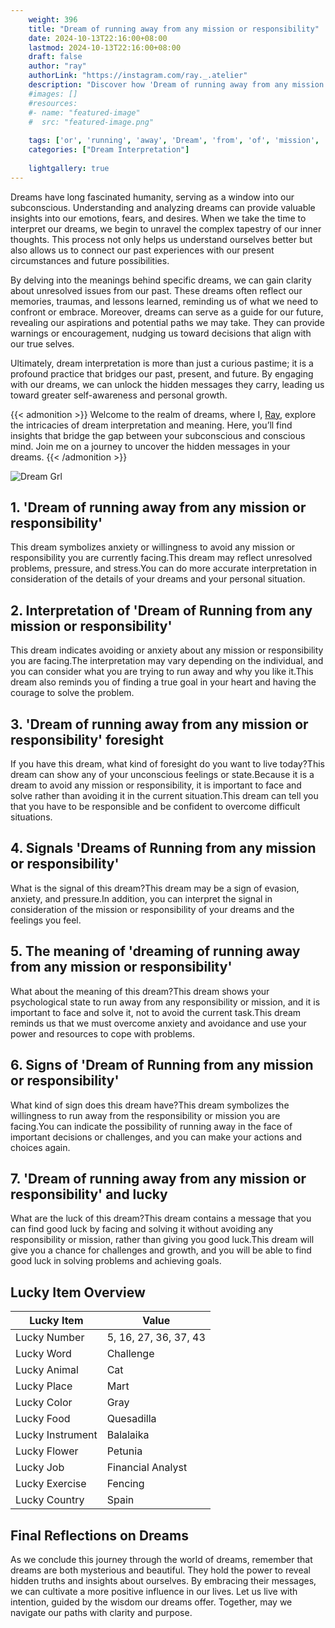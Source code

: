 ```yaml
---
    weight: 396
    title: "Dream of running away from any mission or responsibility"  # Assuming 'title' column exists
    date: 2024-10-13T22:16:00+08:00
    lastmod: 2024-10-13T22:16:00+08:00
    draft: false
    author: "ray"
    authorLink: "https://instagram.com/ray._.atelier"
    description: "Discover how 'Dream of running away from any mission or responsibility' can interpret your future and uncover its significant meanings in your life."
    #images: []
    #resources:
    #- name: "featured-image"
    #  src: "featured-image.png"
    
    tags: ['or', 'running', 'away', 'Dream', 'from', 'of', 'mission', 'any', 'responsibility']
    categories: ["Dream Interpretation"]
    
    lightgallery: true
---
```

    
Dreams have long fascinated humanity, serving as a window into our subconscious. Understanding and analyzing dreams can provide valuable insights into our emotions, fears, and desires. When we take the time to interpret our dreams, we begin to unravel the complex tapestry of our inner thoughts. This process not only helps us understand ourselves better but also allows us to connect our past experiences with our present circumstances and future possibilities.

By delving into the meanings behind specific dreams, we can gain clarity about unresolved issues from our past. These dreams often reflect our memories, traumas, and lessons learned, reminding us of what we need to confront or embrace. Moreover, dreams can serve as a guide for our future, revealing our aspirations and potential paths we may take. They can provide warnings or encouragement, nudging us toward decisions that align with our true selves.

Ultimately, dream interpretation is more than just a curious pastime; it is a profound practice that bridges our past, present, and future. By engaging with our dreams, we can unlock the hidden messages they carry, leading us toward greater self-awareness and personal growth.

{{< admonition >}}
Welcome to the realm of dreams, where I, [Ray](https://instagram.com/ray._.atelier), explore the intricacies of dream interpretation and meaning. Here, you’ll find insights that bridge the gap between your subconscious and conscious mind. Join me on a journey to uncover the hidden messages in your dreams.
{{< /admonition >}}

![Dream Grl](https://cdn.pixabay.com/photo/2017/11/02/03/35/gothic-2910057_1280.jpg "Dream Grl")

## 1. 'Dream of running away from any mission or responsibility'
This dream symbolizes anxiety or willingness to avoid any mission or responsibility you are currently facing.This dream may reflect unresolved problems, pressure, and stress.You can do more accurate interpretation in consideration of the details of your dreams and your personal situation.

## 2. Interpretation of 'Dream of Running from any mission or responsibility'
This dream indicates avoiding or anxiety about any mission or responsibility you are facing.The interpretation may vary depending on the individual, and you can consider what you are trying to run away and why you like it.This dream also reminds you of finding a true goal in your heart and having the courage to solve the problem.

## 3. 'Dream of running away from any mission or responsibility' foresight
If you have this dream, what kind of foresight do you want to live today?This dream can show any of your unconscious feelings or state.Because it is a dream to avoid any mission or responsibility, it is important to face and solve rather than avoiding it in the current situation.This dream can tell you that you have to be responsible and be confident to overcome difficult situations.

## 4. Signals 'Dreams of Running from any mission or responsibility'
What is the signal of this dream?This dream may be a sign of evasion, anxiety, and pressure.In addition, you can interpret the signal in consideration of the mission or responsibility of your dreams and the feelings you feel.

## 5. The meaning of 'dreaming of running away from any mission or responsibility'
What about the meaning of this dream?This dream shows your psychological state to run away from any responsibility or mission, and it is important to face and solve it, not to avoid the current task.This dream reminds us that we must overcome anxiety and avoidance and use your power and resources to cope with problems.

## 6. Signs of 'Dream of Running from any mission or responsibility'
What kind of sign does this dream have?This dream symbolizes the willingness to run away from the responsibility or mission you are facing.You can indicate the possibility of running away in the face of important decisions or challenges, and you can make your actions and choices again.

## 7. 'Dream of running away from any mission or responsibility' and lucky
What are the luck of this dream?This dream contains a message that you can find good luck by facing and solving it without avoiding any responsibility or mission, rather than giving you good luck.This dream will give you a chance for challenges and growth, and you will be able to find good luck in solving problems and achieving goals.

## Lucky Item Overview
| Lucky Item          | Value              |
|---------------|--------------------|
| Lucky Number        | 5, 16, 27, 36, 37, 43  |
| Lucky Word          | Challenge |
| Lucky Animal        | Cat |
| Lucky Place         | Mart     |
| Lucky Color         | Gray     |
| Lucky Food          | Quesadilla      |
| Lucky Instrument    | Balalaika |
| Lucky Flower        | Petunia    |
| Lucky Job           | Financial Analyst       |
| Lucky Exercise      | Fencing  |
| Lucky Country       | Spain    |


##  Final Reflections on Dreams

As we conclude this journey through the world of dreams, remember that dreams are both mysterious and beautiful. They hold the power to reveal hidden truths and insights about ourselves. By embracing their messages, we can cultivate a more positive influence in our lives. Let us live with intention, guided by the wisdom our dreams offer. Together, may we navigate our paths with clarity and purpose.

